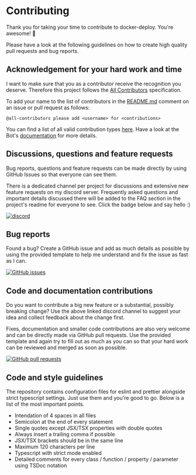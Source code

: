 # Contributing

Thank you for taking your time to contribute to docker-deploy. You're awesome! :tada:

Please have a look at the following guidelines on how to create high quality pull requests and bug reports.

## Acknowledgement for your hard work and time

I want to make sure that you as a contributor receive the recognition you deserve. Therefore this project follows the [All Contributors](https://allcontributors.org/) specification.

To add your name to the list of contributors in the [README.md](README.md) comment on an issue or pull request as follows:

```
@all-contributors please add <username> for <contributions>
```

You can find a list of all valid contribution types [here](https://allcontributors.org/docs/en/emoji-key). Have a look at the Bot's [documentation](https://allcontributors.org/docs/en/bot/usage) for more details.

## Discussions, questions and feature requests

Bug reports, questions and feature requests can be made directly by using GitHub Issues so that everyone can see them.

There is a dedicated channel per project for discussions and extensive new feature requests on my discord server. Frequently asked questions and important details discussed there will be added to the FAQ section in the project's readme for everyone to see. Click the badge below and say hello :)

[![discord](https://img.shields.io/discord/620938362379042837)](https://discord.gg/MEpKcF3)

## Bug reports

Found a bug? Create a GitHub issue and add as much details as possible by using the provided template to help me understand and fix the issue as fast as I can.

[![GitHub issues](https://img.shields.io/github/issues/MichaelHettmer/docker-deploy)](https://github.com/MichaelHettmer/docker-deploy/issues/new?assignees=&labels=&template=bug_report.md&title=)

## Code and documentation contributions

Do you want to contribute a big new feature or a substantial, possibly breaking change? Use the above linked discord channel to suggest your idea and collect feedback about the change first.

Fixes, documentation and smaller code contributions are also very welcome and can be directly made via GitHub pull requests. Use the provided template and again try to fill out as much as you can so that your hard work can be reviewed and merged as soon as possible.

[![GitHub pull requests](https://img.shields.io/github/issues-pr/MichaelHettmer/docker-deploy)](https://github.com/MichaelHettmer/docker-deploy/compare)

## Code and style guidelines

The repository contains configuration files for eslint and prettier alongside strict typescript settings. Just use them and you're good to go. Below is a list of the most important points.

- Intendation of 4 spaces in all files
- Semicolon at the end of every statement
- Single quotes except JSX/TSX properties with double quotes
- Always insert a trailing comma if possible
- JSX/TSX brackets should be in the same line
- Maximum 120 characters per line
- Typescript with strict mode enabled
- Detailed comments for every class / function / property / parameter using TSDoc notation
